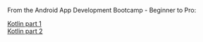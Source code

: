 From the Android App Development Bootcamp - Beginner to Pro:

[Kotlin part 1](https://www.udemy.com/course/the-complete-android-developer-bootcamp/learn/lecture/22326224)<br>
[Kotlin part 2](https://www.udemy.com/course/the-complete-android-developer-bootcamp/learn/lecture/36425914)